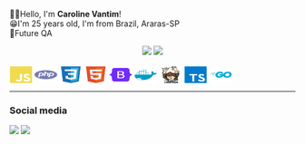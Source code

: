 👋🏻Hello, I'm <strong>Caroline Vantim</strong>!<br>
😁I'm 25 years old, I'm from Brazil, Araras-SP<br>
🥰Future QA<br>

<div align="center">
  <a href="https://github.com/CarolineVantim"></a>
  <img height="180em" src="https://github-readme-stats.vercel.app/api?username=CarolineVantim&theme=dracula&count_private=true"/>
  <img height="180em" src="https://github-readme-stats.vercel.app/api/top-langs/?username=CarolineVantim&theme=dracula&layout=compact&langs_count=7"/>
  
</div>
<div style="display: inline_block"><br>
    <img align="center" alt="Carol-Js" height="30" width="40" src="https://raw.githubusercontent.com/devicons/devicon/master/icons/javascript/javascript-plain.svg">
    <img align="center" alt="Carol-Php" height="30" width="40" src="https://raw.githubusercontent.com/devicons/devicon/master/icons/php/php-plain.svg">
    <img align="center" alt="Carol-CSS" height="30" width="40" src="https://raw.githubusercontent.com/devicons/devicon/master/icons/css3/css3-original.svg">
    <img align="center" alt="Carol-HTML" height="30" width="40" src="https://raw.githubusercontent.com/devicons/devicon/master/icons/html5/html5-original.svg"> 
    <img align="center" alt="Carol-Js" height="30" width="40" src="https://raw.githubusercontent.com/devicons/devicon/master/icons/bootstrap/bootstrap-plain.svg">
    <img align="center" alt="Carol-Docker" height="30" width="40" src="https://raw.githubusercontent.com/devicons/devicon/master/icons/docker/docker-plain.svg">
    <img align="center" alt="Carol-Composer" height="30" width="40" src="https://github.com/devicons/devicon/blob/master/icons/composer/composer-original.svg">
    <img align="center" alt="Carol-Composer" height="30" width="40" src="https://github.com/devicons/devicon/blob/master/icons/typescript/typescript-original.svg">
    <img align="center" alt="Carol-Composer" height="30" width="40" src="https://github.com/devicons/devicon/blob/master/icons/go/go-original-wordmark.svg">
</div>
<hr>
<div>
<h3>Social media</h3>
  <a href = "mailto:cvantim@gmail.com"><img src="https://img.shields.io/badge/Gmail-D14836?style=for-the-badge&logo=gmail&logoColor=white" target="_blank"></a>
  <a href="https://www.linkedin.com/in/caroline-vantim/" target="_blank"><img src="https://img.shields.io/badge/-LinkedIn-%230077B5?style=for-the-badge&logo=linkedin&logoColor=white" target="_blank"></a>
</div>
